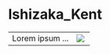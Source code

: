 
# Ishizaka_Kent
<table border="0">
 <tr>
    <td>Lorem ipsum ...</td>
    <td>
      <a href="https://github.com/anuraghazra/github-readme-stats">
      <img align="left" src="https://github-readme-stats.vercel.app/api/top-langs/?username=Ishizaka-K&hide_border=true&show_icons=true&layout=donut-vertical&text_color=f5f5f2&title_color=f5f5f2&bg_color=69,231557,44107A,FF1361,FFF800&locale=ja&custom_title=使用言語割合&hide=LLVM&langs_count=4" />
     </a>
    </td>
 </tr>

</table>



